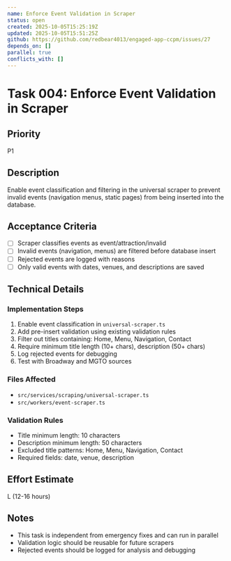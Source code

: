 ```yaml
---
name: Enforce Event Validation in Scraper
status: open
created: 2025-10-05T15:25:19Z
updated: 2025-10-05T15:51:25Z
github: https://github.com/redbear4013/engaged-app-ccpm/issues/27
depends_on: []
parallel: true
conflicts_with: []
---
```


# Task 004: Enforce Event Validation in Scraper

## Priority
P1

## Description
Enable event classification and filtering in the universal scraper to prevent invalid events (navigation menus, static pages) from being inserted into the database.

## Acceptance Criteria
- [ ] Scraper classifies events as event/attraction/invalid
- [ ] Invalid events (navigation, menus) are filtered before database insert
- [ ] Rejected events are logged with reasons
- [ ] Only valid events with dates, venues, and descriptions are saved

## Technical Details

### Implementation Steps
1. Enable event classification in `universal-scraper.ts`
2. Add pre-insert validation using existing validation rules
3. Filter out titles containing: Home, Menu, Navigation, Contact
4. Require minimum title length (10+ chars), description (50+ chars)
5. Log rejected events for debugging
6. Test with Broadway and MGTO sources

### Files Affected
- `src/services/scraping/universal-scraper.ts`
- `src/workers/event-scraper.ts`

### Validation Rules
- Title minimum length: 10 characters
- Description minimum length: 50 characters
- Excluded title patterns: Home, Menu, Navigation, Contact
- Required fields: date, venue, description

## Effort Estimate
L (12-16 hours)

## Notes
- This task is independent from emergency fixes and can run in parallel
- Validation logic should be reusable for future scrapers
- Rejected events should be logged for analysis and debugging
